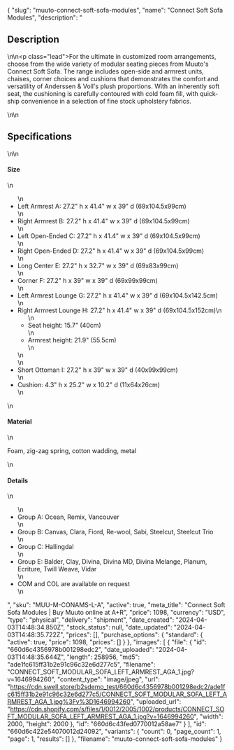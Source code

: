 {
  "slug": "muuto-connect-soft-sofa-modules",
  "name": "Connect Soft Sofa Modules",
  "description": "<h2>Description</h2>\n<!-- split -->\n<p class=\"lead\">For the ultimate in customized room arrangements, choose from the wide variety of modular seating pieces from Muuto's Connect Soft Sofa. The range includes open-side and armrest units, chaises, corner choices and cushions that demonstrates the comfort and versatility of Anderssen &amp; Voll's plush proportions. With an inherently soft seat, the cushioning is carefully contoured with cold foam fill, with quick-ship convenience in a selection of fine stock upholstery fabrics.</p>\n<!-- split -->\n<h2>Specifications</h2>\n<!-- split -->\n<h4>Size</h4>\n<ul>\n<li>Left Armrest A: 27.2\" h x 41.4\" w x 39\" d (69x104.5x99cm)</li>\n<li>Right Armrest B: 27.2\" h x 41.4\" w x 39\" d (69x104.5x99cm)</li>\n<li>Left Open-Ended C: 27.2\" h x 41.4\" w x 39\" d (69x104.5x99cm)</li>\n<li>Right Open-Ended D: 27.2\" h x 41.4\" w x 39\" d (69x104.5x99cm)</li>\n<li>Long Center E: 27.2\" h x 32.7\" w x 39\" d (69x83x99cm)</li>\n<li>Corner F: 27.2\" h x 39\" w x 39\" d (69x99x99cm)</li>\n<li>Left Armrest Lounge G: 27.2\" h x 41.4\" w x 39\" d (69x104.5x142.5cm)</li>\n<li>Right Armrest Lounge H: 27.2\" h x 41.4\" w x 39\" d (69x104.5x152cm)\n<ul>\n<li>Seat height: 15.7\" (40cm)</li>\n<li>Armrest height: 21.9\" (55.5cm)</li>\n</ul>\n</li>\n<li>Short Ottoman I: 27.2\" h x 39\" w x 39\" d (40x99x99cm)</li>\n<li>Cushion: 4.3\" h x 25.2\" w x 10.2\" d (11x64x26cm)</li>\n</ul>\n<h4>Material</h4>\n<p>Foam, zig-zag spring, cotton wadding, metal</p>\n<h4>Details</h4>\n<ul>\n<li>Group A: Ocean, Remix, Vancouver</li>\n<li>Group B: Canvas, Clara, Fiord, Re-wool, Sabi, Steelcut, Steelcut Trio</li>\n<li>Group C: Hallingdal</li>\n<li>Group E: Balder, Clay, Divina, Divina MD, Divina Melange, Planum, Ecriture, Twill Weave, Vidar</li>\n<li>COM and COL are available on request</li>\n</ul>",
  "sku": "MUU-M-CONAMS-L-A",
  "active": true,
  "meta_title": "Connect Soft Sofa Modules | Buy Muuto online at A+R",
  "price": 1098,
  "currency": "USD",
  "type": "physical",
  "delivery": "shipment",
  "date_created": "2024-04-03T14:48:34.850Z",
  "stock_status": null,
  "date_updated": "2024-04-03T14:48:35.722Z",
  "prices": [],
  "purchase_options": {
    "standard": {
      "active": true,
      "price": 1098,
      "prices": []
    }
  },
  "images": [
    {
      "file": {
        "id": "660d6c4356978b001298edc2",
        "date_uploaded": "2024-04-03T14:48:35.644Z",
        "length": 258956,
        "md5": "ade1fc615ff31b2e91c96c32e6d277c5",
        "filename": "CONNECT_SOFT_MODULAR_SOFA_LEFT_ARMREST_AGA_1.jpg?v=1646994260",
        "content_type": "image/jpeg",
        "url": "https://cdn.swell.store/b2sdemo_test/660d6c4356978b001298edc2/ade1fc615ff31b2e91c96c32e6d277c5/CONNECT_SOFT_MODULAR_SOFA_LEFT_ARMREST_AGA_1.jpg%3Fv%3D1646994260",
        "uploaded_url": "https://cdn.shopify.com/s/files/1/0012/2005/1002/products/CONNECT_SOFT_MODULAR_SOFA_LEFT_ARMREST_AGA_1.jpg?v=1646994260",
        "width": 2000,
        "height": 2000
      },
      "id": "660d6c43fed0770012a58ae7"
    }
  ],
  "id": "660d6c422e54070012d24092",
  "variants": {
    "count": 0,
    "page_count": 1,
    "page": 1,
    "results": []
  },
  "filename": "muuto-connect-soft-sofa-modules"
}